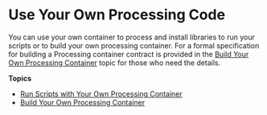 # Use Your Own Processing Code<a name="use-your-own-processing-code"></a>

You can use your own container to process and install libraries to run your scripts or to build your own processing container\. For a formal specification for building a Processing container contract is provided in the [Build Your Own Processing Container](build-your-own-processing-container.md) topic for those who need the details\. 

**Topics**
+ [Run Scripts with Your Own Processing Container](processing-container-run-scripts.md)
+ [Build Your Own Processing Container](build-your-own-processing-container.md)